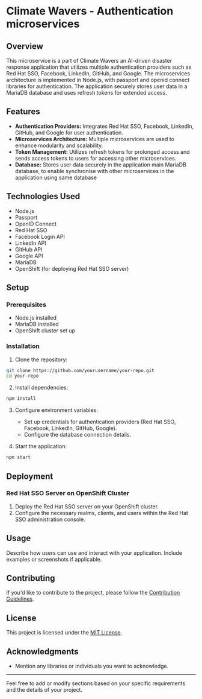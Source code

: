 # Climate Wavers - Authentication microservices

## Overview

This microservice is a part of Climate Wavers  an AI-driven disaster response application that utilizes multiple authentication providers such as Red Hat SSO, Facebook, LinkedIn, GitHub, and Google. The microservices architecture is implemented in Node.js, with passport and openid connect libraries for authentication. The application securely stores user data in a MariaDB database and uses refresh tokens for extended access.

## Features

- **Authentication Providers:** Integrates Red Hat SSO, Facebook, LinkedIn, GitHub, and Google for user authentication.
- **Microservices Architecture:** Multiple microservices are used to enhance modularity and scalability.
- **Token Management:** Utilizes refresh tokens for prolonged access and sends access tokens to users for accessing other microservices.
- **Database:** Stores user data securely in the application main MariaDB database, to enable synchronise with other microservices in the application using same database
 
## Technologies Used

- Node.js
- Passport
- OpenID Connect
- Red Hat SSO
- Facebook Login API
- LinkedIn API
- GitHub API
- Google API
- MariaDB
- OpenShift (for deploying Red Hat SSO server)

## Setup

### Prerequisites

- Node.js installed
- MariaDB installed
- OpenShift cluster set up

### Installation

1. Clone the repository:

```bash
git clone https://github.com/yourusername/your-repo.git
cd your-repo
```

2. Install dependencies:

```bash
npm install
```

3. Configure environment variables:

   - Set up credentials for authentication providers (Red Hat SSO, Facebook, LinkedIn, GitHub, Google).
   - Configure the database connection details.

4. Start the application:

```bash
npm start
```

## Deployment

### Red Hat SSO Server on OpenShift Cluster

1. Deploy the Red Hat SSO server on your OpenShift cluster.
2. Configure the necessary realms, clients, and users within the Red Hat SSO administration console.

## Usage

Describe how users can use and interact with your application. Include examples or screenshots if applicable.

## Contributing

If you'd like to contribute to the project, please follow the [Contribution Guidelines](CONTRIBUTING.md).

## License

This project is licensed under the [MIT License](LICENSE).

## Acknowledgments

- Mention any libraries or individuals you want to acknowledge.

---

Feel free to add or modify sections based on your specific requirements and the details of your project.
